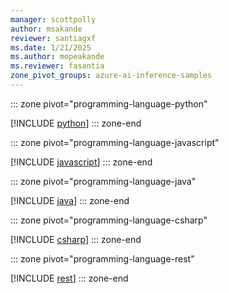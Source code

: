 ```yaml
---
manager: scottpolly
author: msakande
reviewer: santiagxf
ms.date: 1/21/2025
ms.author: mopeakande
ms.reviewer: fasantia
zone_pivot_groups: azure-ai-inference-samples
---
```


::: zone pivot="programming-language-python"

[!INCLUDE [python](inference/python.md)]
::: zone-end


::: zone pivot="programming-language-javascript"

[!INCLUDE [javascript](inference/javascript.md)]
::: zone-end


::: zone pivot="programming-language-java"

[!INCLUDE [java](inference/java.md)]
::: zone-end


::: zone pivot="programming-language-csharp"

[!INCLUDE [csharp](inference/csharp.md)]
::: zone-end


::: zone pivot="programming-language-rest"

[!INCLUDE [rest](inference/rest.md)]
::: zone-end
